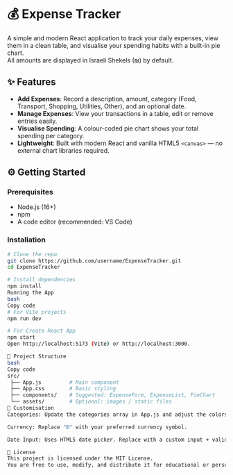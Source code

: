 # 💰 Expense Tracker

A simple and modern React application to track your daily expenses, view them in a clean table, and visualise your spending habits with a built-in pie chart.  
All amounts are displayed in Israeli Shekels (₪) by default.

## ✨ Features
- **Add Expenses**: Record a description, amount, category (Food, Transport, Shopping, Utilities, Other), and an optional date.
- **Manage Expenses**: View your transactions in a table, edit or remove entries easily.
- **Visualise Spending**: A colour-coded pie chart shows your total spending per category.
- **Lightweight**: Built with modern React and vanilla HTML5 `<canvas>` — no external chart libraries required.

## ⚙️ Getting Started

### Prerequisites
- Node.js (16+)
- npm
- A code editor (recommended: VS Code)

### Installation
```bash
# Clone the repo
git clone https://github.com/username/ExpenseTracker.git
cd ExpenseTracker

# Install dependencies
npm install
Running the App
bash
Copy code
# For Vite projects
npm run dev

# For Create React App
npm start
Open http://localhost:5173 (Vite) or http://localhost:3000.

📂 Project Structure
bash
Copy code
src/
 ├── App.js         # Main component
 ├── App.css        # Basic styling
 ├── components/    # Suggested: ExpenseForm, ExpenseList, PieChart
 └── assets/        # Optional: images / static files
🎨 Customisation
Categories: Update the categories array in App.js and adjust the colors object.

Currency: Replace "₪" with your preferred currency symbol.

Date Input: Uses HTML5 date picker. Replace with a custom input + validation if needed.

📜 License
This project is licensed under the MIT License.
You are free to use, modify, and distribute it for educational or personal purposes.